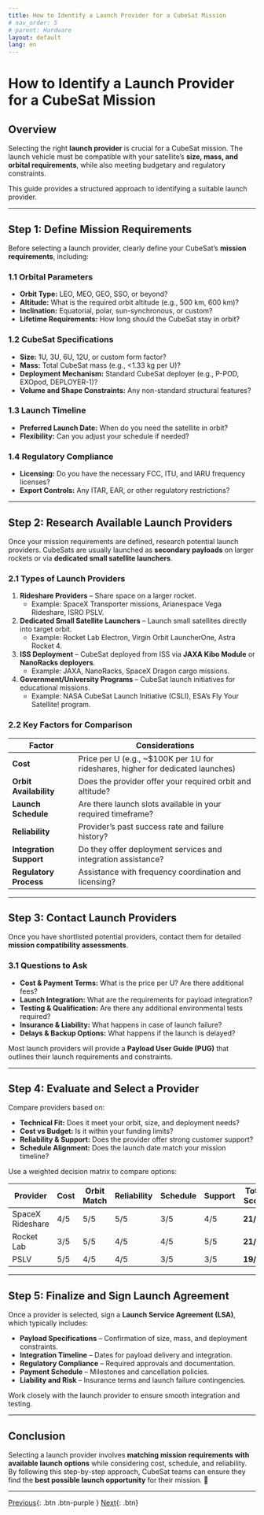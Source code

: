 ```yaml
---
title: How to Identify a Launch Provider for a CubeSat Mission  
# nav_order: 5
# parent: Hardware
layout: default
lang: en
---
```


# How to Identify a Launch Provider for a CubeSat Mission  

## Overview  
Selecting the right **launch provider** is crucial for a CubeSat mission. The launch vehicle must be compatible with your satellite’s **size, mass, and orbital requirements**, while also meeting budgetary and regulatory constraints.  

This guide provides a structured approach to identifying a suitable launch provider.  

---

## Step 1: Define Mission Requirements  
Before selecting a launch provider, clearly define your CubeSat’s **mission requirements**, including:  

### 1.1 Orbital Parameters  
- **Orbit Type:** LEO, MEO, GEO, SSO, or beyond?  
- **Altitude:** What is the required orbit altitude (e.g., 500 km, 600 km)?  
- **Inclination:** Equatorial, polar, sun-synchronous, or custom?  
- **Lifetime Requirements:** How long should the CubeSat stay in orbit?  

### 1.2 CubeSat Specifications  
- **Size:** 1U, 3U, 6U, 12U, or custom form factor?  
- **Mass:** Total CubeSat mass (e.g., <1.33 kg per U)?  
- **Deployment Mechanism:** Standard CubeSat deployer (e.g., P-POD, EXOpod, DEPLOYER-1)?  
- **Volume and Shape Constraints:** Any non-standard structural features?  

### 1.3 Launch Timeline  
- **Preferred Launch Date:** When do you need the satellite in orbit?  
- **Flexibility:** Can you adjust your schedule if needed?  

### 1.4 Regulatory Compliance  
- **Licensing:** Do you have the necessary FCC, ITU, and IARU frequency licenses?  
- **Export Controls:** Any ITAR, EAR, or other regulatory restrictions?  

---

## Step 2: Research Available Launch Providers  
Once your mission requirements are defined, research potential launch providers. CubeSats are usually launched as **secondary payloads** on larger rockets or via **dedicated small satellite launchers**.  

### 2.1 Types of Launch Providers  
1. **Rideshare Providers** – Share space on a larger rocket.  
   - Example: SpaceX Transporter missions, Arianespace Vega Rideshare, ISRO PSLV.  
2. **Dedicated Small Satellite Launchers** – Launch small satellites directly into target orbit.  
   - Example: Rocket Lab Electron, Virgin Orbit LauncherOne, Astra Rocket 4.  
3. **ISS Deployment** – CubeSat deployed from ISS via **JAXA Kibo Module** or **NanoRacks deployers**.  
   - Example: JAXA, NanoRacks, SpaceX Dragon cargo missions.  
4. **Government/University Programs** – CubeSat launch initiatives for educational missions.  
   - Example: NASA CubeSat Launch Initiative (CSLI), ESA’s Fly Your Satellite! program.  

### 2.2 Key Factors for Comparison  
| Factor | Considerations |
|--------|---------------|
| **Cost** | Price per U (e.g., ~$100K per 1U for rideshares, higher for dedicated launches) |
| **Orbit Availability** | Does the provider offer your required orbit and altitude? |
| **Launch Schedule** | Are there launch slots available in your required timeframe? |
| **Reliability** | Provider’s past success rate and failure history? |
| **Integration Support** | Do they offer deployment services and integration assistance? |
| **Regulatory Process** | Assistance with frequency coordination and licensing? |

---

## Step 3: Contact Launch Providers  
Once you have shortlisted potential providers, contact them for detailed **mission compatibility assessments**.  

### 3.1 Questions to Ask  
- **Cost & Payment Terms:** What is the price per U? Are there additional fees?  
- **Launch Integration:** What are the requirements for payload integration?  
- **Testing & Qualification:** Are there any additional environmental tests required?  
- **Insurance & Liability:** What happens in case of launch failure?  
- **Delays & Backup Options:** What happens if the launch is delayed?  

Most launch providers will provide a **Payload User Guide (PUG)** that outlines their launch requirements and constraints.  

---

## Step 4: Evaluate and Select a Provider  
Compare providers based on:  
- **Technical Fit:** Does it meet your orbit, size, and deployment needs?  
- **Cost vs Budget:** Is it within your funding limits?  
- **Reliability & Support:** Does the provider offer strong customer support?  
- **Schedule Alignment:** Does the launch date match your mission timeline?  

Use a weighted decision matrix to compare options:  

| Provider | Cost | Orbit Match | Reliability | Schedule | Support | Total Score |
|----------|------|------------|------------|----------|---------|-------------|
| SpaceX Rideshare | 4/5 | 5/5 | 5/5 | 3/5 | 4/5 | **21/25** |
| Rocket Lab | 3/5 | 5/5 | 4/5 | 4/5 | 5/5 | **21/25** |
| PSLV | 5/5 | 4/5 | 4/5 | 3/5 | 3/5 | **19/25** |

---

## Step 5: Finalize and Sign Launch Agreement  
Once a provider is selected, sign a **Launch Service Agreement (LSA)**, which typically includes:  
- **Payload Specifications** – Confirmation of size, mass, and deployment constraints.  
- **Integration Timeline** – Dates for payload delivery and integration.  
- **Regulatory Compliance** – Required approvals and documentation.  
- **Payment Schedule** – Milestones and cancellation policies.  
- **Liability and Risk** – Insurance terms and launch failure contingencies.  

Work closely with the launch provider to ensure smooth integration and testing.  

---

## Conclusion  
Selecting a launch provider involves **matching mission requirements with available launch options** while considering cost, schedule, and reliability. By following this step-by-step approach, CubeSat teams can ensure they find the **best possible launch opportunity** for their mission. 🚀  

---



[Previous]({{site.url}}/get-started/clone-repo.html){: .btn .btn-purple }
[Next]({{site.url}}/get-started){: .btn}